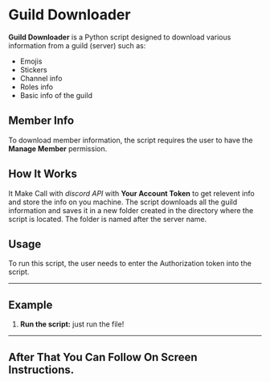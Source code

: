 # Guild Downloader

**Guild Downloader** is a Python script designed to download various information from a guild (server) such as:

- Emojis
- Stickers
- Channel info
- Roles info
- Basic info of the guild

## Member Info
To download member information, the script requires the user to have the **Manage Member** permission.

## How It Works
It Make Call with *discord API* with **Your Account Token** to get relevent info and store the info on you machine.
The script downloads all the guild information and saves it in a new folder created in the directory where the script is located. The folder is named after the server name.

## Usage
To run this script, the user needs to enter the Authorization token into the script.

---

## Example
1. **Run the script:**
   just run the file!

---

## After That You Can Follow On Screen Instructions.

